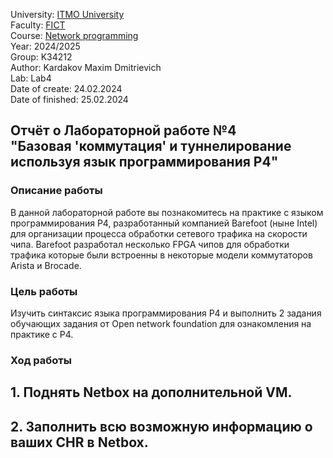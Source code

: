 University: [ITMO University](https://itmo.ru/ru/)  
Faculty: [FICT](https://fict.itmo.ru)  
Course: [Network programming](https://github.com/itmo-ict-faculty/network-programming)  
Year: 2024/2025  
Group: K34212  
Author: Kardakov Maxim Dmitrievich  
Lab: Lab4  
Date of create: 24.02.2024  
Date of finished: 25.02.2024 

## Отчёт о Лабораторной работе №4 <br>"Базовая 'коммутация' и туннелирование используя язык программирования P4"

### Описание работы

В данной лабораторной работе вы познакомитесь на практике с языком программирования P4, разработанный компанией Barefoot (ныне Intel) для организации процесса обработки сетевого трафика на скорости чипа. Barefoot разработал несколько FPGA чипов для обработки трафика которые были встроенны в некоторые модели коммутаторов Arista и Brocade.


### Цель работы

Изучить синтаксис языка программирования P4 и выполнить 2 задания обучающих задания от Open network foundation для ознакомления на практике с P4.


### Ход работы

## 1. Поднять Netbox на дополнительной VM.  

## 2. Заполнить всю возможную информацию о ваших CHR в Netbox.  
